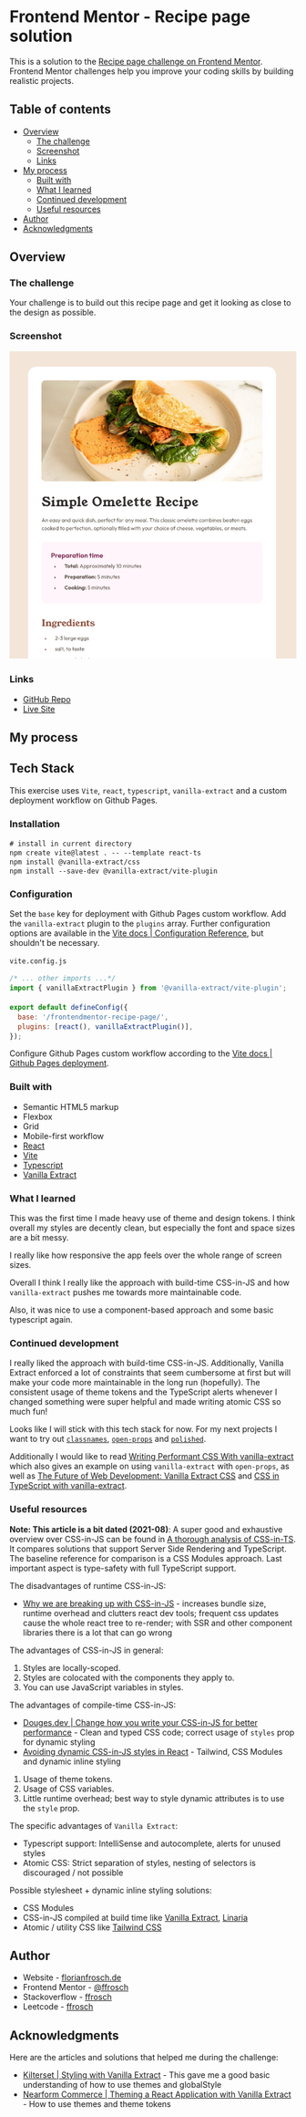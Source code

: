 # Frontend Mentor - Recipe page solution

This is a solution to the [Recipe page challenge on Frontend Mentor](https://www.frontendmentor.io/challenges/recipe-page-KiTsR8QQKm). Frontend Mentor challenges help you improve your coding skills by building realistic projects.

## Table of contents

- [Overview](#overview)
  - [The challenge](#the-challenge)
  - [Screenshot](#screenshot)
  - [Links](#links)
- [My process](#my-process)
  - [Built with](#built-with)
  - [What I learned](#what-i-learned)
  - [Continued development](#continued-development)
  - [Useful resources](#useful-resources)
- [Author](#author)
- [Acknowledgments](#acknowledgments)

## Overview

### The challenge

Your challenge is to build out this recipe page and get it looking as close to the design as possible.

### Screenshot

![Screenshot of the recipe page](./screenshot.png)

### Links

- [GitHub Repo](https://github.com/ffrosch/frontendmentor-recipe-page)
- [Live Site](https://ffrosch.github.io/frontendmentor-recipe-page/)

## My process

## Tech Stack

This exercise uses `Vite`, `react`, `typescript`, `vanilla-extract` and a custom deployment workflow on Github Pages.

### Installation

```shell
# install in current directory
npm create vite@latest . -- --template react-ts
npm install @vanilla-extract/css
npm install --save-dev @vanilla-extract/vite-plugin
```

### Configuration

Set the `base` key for deployment with Github Pages custom workflow.
Add the `vanilla-extract` plugin to the `plugins` array.
Further configuration options are available in the [Vite docs | Configuration Reference](https://vanilla-extract.style/documentation/integrations/vite/), but shouldn't be necessary.

`vite.config.js`

```js
/* ... other imports ...*/
import { vanillaExtractPlugin } from '@vanilla-extract/vite-plugin';

export default defineConfig({
  base: '/frontendmentor-recipe-page/',
  plugins: [react(), vanillaExtractPlugin()],
});
```

Configure Github Pages custom workflow according to the [Vite docs | Github Pages deployment](https://vitejs.dev/guide/static-deploy#github-pages).

### Built with

- Semantic HTML5 markup
- Flexbox
- Grid
- Mobile-first workflow
- [React](https://reactjs.org/)
- [Vite](https://vitejs.dev/)
- [Typescript](https://www.typescriptlang.org/)
- [Vanilla Extract](https://vanilla-extract.style/)

### What I learned

This was the first time I made heavy use of theme and design tokens.
I think overall my styles are decently clean, but especially the font and space sizes are a bit messy.

I really like how responsive the app feels over the whole range of screen sizes.

Overall I think I really like the approach with build-time CSS-in-JS and how `vanilla-extract` pushes me towards more maintainable code.

Also, it was nice to use a component-based approach and some basic typescript again.

### Continued development

I really liked the approach with build-time CSS-in-JS.
Additionally, Vanilla Extract enforced a lot of constraints that seem cumbersome at first but will make your code more maintainable in the long run (hopefully).
The consistent usage of theme tokens and the TypeScript alerts whenever I changed something were super helpful and made writing atomic CSS so much fun!

Looks like I will stick with this tech stack for now.
For my next projects I want to try out [`classnames`](https://www.npmjs.com/package/classnames), [`open-props`](https://open-props.style/) and [`polished`](https://polished.js.org/).

Additionally I would like to read [Writing Performant CSS With vanilla-extract](https://www.lekoarts.de/javascript/writing-performant-css-with-vanilla-extract/) which also gives an example on using `vanilla-extract` with `open-props`, as well as [The Future of Web Development: Vanilla Extract CSS](https://www.dhiwise.com/post/the-future-of-web-development-vanilla-extract-css) and [CSS in TypeScript with vanilla-extract](https://css-tricks.com/css-in-typescript-with-vanilla-extract/).

### Useful resources

**Note: This article is a bit dated (2021-08)**: A super good and exhaustive overview over CSS-in-JS can be found in [A thorough analysis of CSS-in-TS](https://github.com/andreipfeiffer/css-in-js/blob/main/README.md).
It compares solutions that support Server Side Rendering and TypeScript.
The baseline reference for comparison is a CSS Modules approach.
Last important aspect is type-safety with full TypeScript support.

The disadvantages of runtime CSS-in-JS:

- [Why we are breaking up with CSS-in-JS](https://dev.to/srmagura/why-were-breaking-up-wiht-css-in-js-4g9b) - increases bundle size, runtime overhead and clutters react dev tools; frequent css updates cause the whole react tree to re-render; with SSR and other component libraries there is a lot that can go wrong

The advantages of CSS-in-JS in general:

1. Styles are locally-scoped.
1. Styles are colocated with the components they apply to.
1. You can use JavaScript variables in styles.

The advantages of compile-time CSS-in-JS:

- [Douges.dev | Change how you write your CSS-in-JS for better performance](https://douges.dev/blog/taming-the-beast-that-is-css-in-js) - Clean and typed CSS code; correct usage of `styles` prop for dynamic styling
- [Avoiding dynamic CSS-in-JS styles in React](https://nickb.dev/blog/avoid-dynamic-css-in-js-styles-in-react/) - Tailwind, CSS Modules and dynamic inline styling

1. Usage of theme tokens.
1. Usage of CSS variables.
1. Little runtime overhead; best way to style dynamic attributes is to use the `style` prop.

The specific advantages of `Vanilla Extract`:

- Typescript support: IntelliSense and autocomplete, alerts for unused styles
- Atomic CSS: Strict separation of styles, nesting of selectors is discouraged / not possible

Possible stylesheet + dynamic inline styling solutions:

- CSS Modules
- CSS-in-JS compiled at build time like [Vanilla Extract](https://vanilla-extract.style/), [Linaria](https://linaria.dev/)
- Atomic / utility CSS like [Tailwind CSS](https://tailwindcss.com/)

## Author

- Website - [florianfrosch.de](https://florianfrosch.de/)
- Frontend Mentor - [@ffrosch](https://www.frontendmentor.io/profile/ffrosch)
- Stackoverflow - [ffrosch](https://stackoverflow.com/users/9152905/ffrosch)
- Leetcode - [ffrosch](https://leetcode.com/u/ffrosch/)

## Acknowledgments

Here are the articles and solutions that helped me during the challenge:

- [Kilterset | Styling with Vanilla Extract](https://www.kilterset.com/blog/styling-with-vanilla-extract) - This gave me a good basic understanding of how to use themes and globalStyle
- [Nearform Commerce | Theming a React Application with Vanilla Extract](https://commerce.nearform.com/blog/2021/vanilla-extract) - How to use themes and theme tokens
